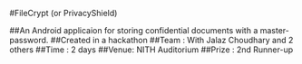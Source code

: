 #FileCrypt (or PrivacyShield)

##An Android applicaion for storing confidential documents with a master-password.
##Created in a hackathon
##Team : With Jalaz Choudhary and 2 others
##Time : 2 days
##Venue: NITH Auditorium
##Prize : 2nd Runner-up
